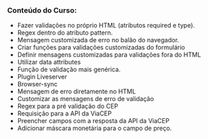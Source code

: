 

### Conteúdo do Curso:
- Fazer validações no próprio HTML (atributos required e type).
- Regex dentro do atributo pattern.
- Mensagem customizada de erro no balão do navegador.
- Criar funções para validações customizadas do formulário
- Definir mensagens customizadas para validações fora do HTML
- Utilizar data attributes
- Função de validação mais genérica.
- Plugin Liveserver
- Browser-sync
- Mensagem de erro diretamente no HTML
- Customizar as mensagens de erro de validação
- Regex para a pré validação do CEP
- Requisição para a API da ViaCEP
- Preencher campos com a resposta da API da ViaCEP
- Adicionar máscara monetária para o campo de preço.